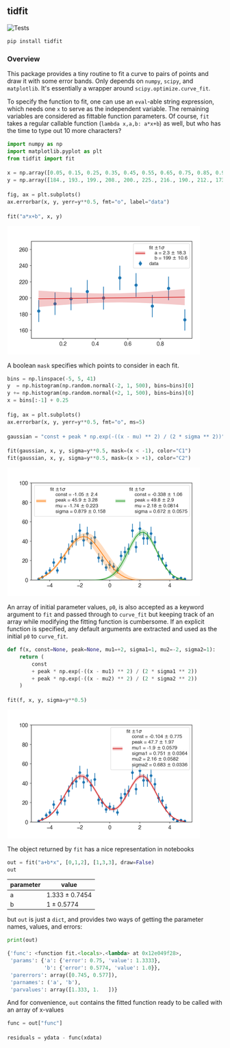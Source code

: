 ## tidfit

![Tests](https://github.com/aminnj/tidfit/actions/workflows/python-app.yml/badge.svg)

```bash
pip install tidfit
```

### Overview

This package provides a tiny routine to fit a curve to pairs of points and draw it
with some error bands. Only depends on `numpy`, `scipy`, and `matplotlib`. It's essentially
a wrapper around `scipy.optimize.curve_fit`.

To specify the function to fit, one can use an `eval`-able string expression,
which needs one `x` to serve as the independent variable. 
The remaining variables are considered as fittable function parameters.
Of course, `fit` takes a regular callable function (`lambda x,a,b: a*x+b`) as well, but who has the time to type out 10 more characters?
```python
import numpy as np
import matplotlib.pyplot as plt
from tidfit import fit

x = np.array([0.05, 0.15, 0.25, 0.35, 0.45, 0.55, 0.65, 0.75, 0.85, 0.95])
y = np.array([184., 193., 199., 208., 200., 225., 216., 190., 212., 173.])

fig, ax = plt.subplots()
ax.errorbar(x, y, yerr=y**0.5, fmt="o", label="data")

fit("a*x+b", x, y)
```
<img src="images/image1.png" width="450px" />

A boolean `mask` specifies which points to consider in each fit.

```python
bins = np.linspace(-5, 5, 41)
y  = np.histogram(np.random.normal(-2, 1, 500), bins=bins)[0]
y += np.histogram(np.random.normal(+2, 1, 500), bins=bins)[0]
x = bins[:-1] + 0.25

fig, ax = plt.subplots()
ax.errorbar(x, y, yerr=y**0.5, fmt="o", ms=5)

gaussian = "const + peak * np.exp(-((x - mu) ** 2) / (2 * sigma ** 2))"

fit(gaussian, x, y, sigma=y**0.5, mask=(x < -1), color="C1")
fit(gaussian, x, y, sigma=y**0.5, mask=(x > +1), color="C2")
```
<img src="images/image2.png" width="450px" />

An array of initial parameter values, `p0`, is also accepted as a keyword argument to `fit` and passed through to `curve_fit`
but keeping track of an array while modifying the fitting function is cumbersome.
If an explicit function is specified, any default arguments are extracted and used as the initial `p0` to `curve_fit`.
```python
def f(x, const=None, peak=None, mu1=+2, sigma1=1, mu2=-2, sigma2=1):
    return (
        const
        + peak * np.exp(-((x - mu1) ** 2) / (2 * sigma1 ** 2))
        + peak * np.exp(-((x - mu2) ** 2) / (2 * sigma2 ** 2))
    )

fit(f, x, y, sigma=y**0.5)
```
<img src="images/image3.png" width="450px" />

The object returned by `fit` has a nice representation in notebooks
```python
out = fit("a+b*x", [0,1,2], [1,3,3], draw=False)
out
```
parameter | value
-- | --
a | 1.333 ± 0.7454
b | 1 ± 0.5774

but `out` is just a `dict`, and provides two ways of getting the parameter names, values, and errors:
``` python
print(out)
```

```python
{'func': <function fit.<locals>.<lambda> at 0x12e049f28>,
 'params': {'a': {'error': 0.75, 'value': 1.3333},
            'b': {'error': 0.5774, 'value': 1.0}},
 'parerrors': array([0.745, 0.577]),
 'parnames': ('a', 'b'),
 'parvalues': array([1.333, 1.   ])}
```

And for convenience, `out` contains the fitted function ready to be called with an array of x-values
```python
func = out["func"]

residuals = ydata - func(xdata)
```

